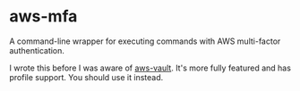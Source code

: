 # aws-mfa
A command-line wrapper for executing commands with AWS multi-factor authentication.

I wrote this before I was aware of [aws-vault](https://github.com/99designs/aws-vault). It's more fully featured and has profile support. You should use it instead.
